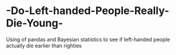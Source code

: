 # -Do-Left-handed-People-Really-Die-Young-
Using of pandas and Bayesian statistics to see if left-handed people actually die earlier than righties
